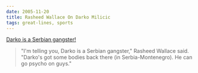 ```yaml
---
date: 2005-11-20
title: Rasheed Wallace On Darko Milicic
tags: great-lines, sports
---
```



[Darko is a Serbian gangster!](https://www.detroitbadboys.com/2005/11/20/1213868/darko-is-a-serbian-gangster)

> "I'm telling you, Darko is a Serbian gangster," Rasheed Wallace said. "Darko's got some bodies back there (in Serbia-Montenegro). He can go psycho on guys."